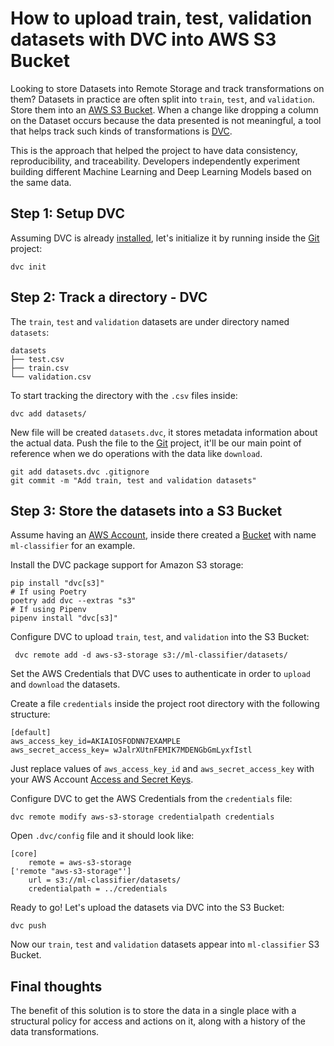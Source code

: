 # How to upload train, test, validation datasets with DVC into AWS S3 Bucket

Looking to store Datasets into Remote Storage and track transformations on them? Datasets in practice are often split into `train`, `test`, and `validation`. Store them into an [AWS S3 Bucket](https://aws.amazon.com/s3/). When a change like dropping a column on the Dataset occurs because the data presented is not meaningful, a tool that helps track such kinds of transformations is [DVC](https://dvc.org/).

This is the approach that helped the project to have data consistency, reproducibility, and traceability. Developers independently experiment building different Machine Learning and Deep Learning Models based on the same data.

## Step 1: Setup DVC

Assuming DVC is already [installed](https://dvc.org/doc/install), let's initialize it by running inside the [Git](https://git-scm.com/) project:
```console
dvc init
```

## Step 2: Track a directory - DVC

The `train`, `test` and `validation` datasets are under directory named `datasets`:
```console
datasets
├── test.csv
├── train.csv
└── validation.csv
```
To start tracking the directory with the `.csv` files inside:
```console
dvc add datasets/
```
New file will be created `datasets.dvc`, it stores metadata information about the actual data. Push the file to the [Git](https://git-scm.com/) project, it'll be our main point of reference when we do operations with the data like `download`.
```console
git add datasets.dvc .gitignore
git commit -m "Add train, test and validation datasets"
```

## Step 3: Store the datasets into a S3 Bucket

Assume having an [AWS Account](https://aws.amazon.com/premiumsupport/knowledge-center/create-and-activate-aws-account/), inside there created a [Bucket](https://docs.aws.amazon.com/AmazonS3/latest/userguide/creating-bucket.html) with name `ml-classifier` for an example. 

Install the DVC package support for Amazon S3 storage:
```console
pip install "dvc[s3]"
# If using Poetry
poetry add dvc --extras "s3"
# If using Pipenv
pipenv install "dvc[s3]"
```
Configure DVC to upload `train`, `test`, and `validation` into the S3 Bucket:
```console
 dvc remote add -d aws-s3-storage s3://ml-classifier/datasets/
```
Set the AWS Credentials that DVC uses to authenticate in order to `upload` and `download` the datasets.

Create a file `credentials` inside the project root directory with the following structure:
```console
[default] 
aws_access_key_id=AKIAIOSFODNN7EXAMPLE 
aws_secret_access_key= wJalrXUtnFEMIK7MDENGbGmLyxfIstl
```
Just replace values of `aws_access_key_id` and `aws_secret_access_key` with your AWS Account [Access and Secret Keys](https://docs.aws.amazon.com/powershell/latest/userguide/pstools-appendix-sign-up.html).

Configure DVC to get the AWS Credentials from the `credentials` file:
```console
dvc remote modify aws-s3-storage credentialpath credentials
```
Open `.dvc/config` file and it should look like:
```console
[core]
    remote = aws-s3-storage
['remote "aws-s3-storage"']
    url = s3://ml-classifier/datasets/
    credentialpath = ../credentials
```
Ready to go! Let's upload the datasets via DVC into the S3 Bucket:
```console
dvc push
```
Now our `train`, `test` and `validation` datasets appear into `ml-classifier` S3 Bucket.

## Final thoughts

The benefit of this solution is to store the data in a single place with a structural policy for access and actions on it, along with a history of the data transformations.